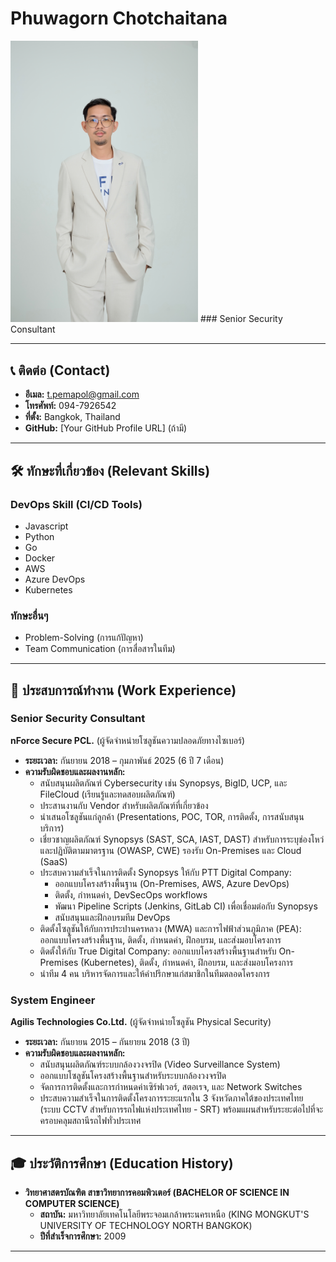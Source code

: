 # Phuwagorn Chotchaitana
<img src="IMG_1576.jpeg" alt="Phuwagorn" width="300">
### Senior Security Consultant

---

## 📞 ติดต่อ (Contact)
* **อีเมล:** t.pemapol@gmail.com
* **โทรศัพท์:** 094-7926542
* **ที่ตั้ง:** Bangkok, Thailand
* **GitHub:** [Your GitHub Profile URL] (ถ้ามี)

---

## 🛠️ ทักษะที่เกี่ยวข้อง (Relevant Skills)

### DevOps Skill (CI/CD Tools)
* Javascript
* Python
* Go
* Docker
* AWS
* Azure DevOps
* Kubernetes

### ทักษะอื่นๆ
* Problem-Solving (การแก้ปัญหา)
* Team Communication (การสื่อสารในทีม)

---

## 💼 ประสบการณ์ทำงาน (Work Experience)

### Senior Security Consultant
**nForce Secure PCL.** (ผู้จัดจำหน่ายโซลูชันความปลอดภัยทางไซเบอร์)
* **ระยะเวลา:** กันยายน 2018 – กุมภาพันธ์ 2025 (6 ปี 7 เดือน)
* **ความรับผิดชอบและผลงานหลัก:**
    * สนับสนุนผลิตภัณฑ์ Cybersecurity เช่น Synopsys, BigID, UCP, และ FileCloud (เรียนรู้และทดสอบผลิตภัณฑ์)
    * ประสานงานกับ Vendor สำหรับผลิตภัณฑ์ที่เกี่ยวข้อง
    * นำเสนอโซลูชันแก่ลูกค้า (Presentations, POC, TOR, การติดตั้ง, การสนับสนุนบริการ)
    * เชี่ยวชาญผลิตภัณฑ์ Synopsys (SAST, SCA, IAST, DAST) สำหรับการระบุช่องโหว่และปฏิบัติตามมาตรฐาน (OWASP, CWE) รองรับ On-Premises และ Cloud (SaaS)
    * ประสบความสำเร็จในการติดตั้ง Synopsys ให้กับ PTT Digital Company:
        * ออกแบบโครงสร้างพื้นฐาน (On-Premises, AWS, Azure DevOps)
        * ติดตั้ง, กำหนดค่า, DevSecOps workflows
        * พัฒนา Pipeline Scripts (Jenkins, GitLab CI) เพื่อเชื่อมต่อกับ Synopsys
        * สนับสนุนและฝึกอบรมทีม DevOps
    * ติดตั้งโซลูชันให้กับการประปานครหลวง (MWA) และการไฟฟ้าส่วนภูมิภาค (PEA): ออกแบบโครงสร้างพื้นฐาน, ติดตั้ง, กำหนดค่า, ฝึกอบรม, และส่งมอบโครงการ
    * ติดตั้งให้กับ True Digital Company: ออกแบบโครงสร้างพื้นฐานสำหรับ On-Premises (Kubernetes), ติดตั้ง, กำหนดค่า, ฝึกอบรม, และส่งมอบโครงการ
    * นำทีม 4 คน บริหารจัดการและให้คำปรึกษาแก่สมาชิกในทีมตลอดโครงการ

### System Engineer
**Agilis Technologies Co.Ltd.** (ผู้จัดจำหน่ายโซลูชัน Physical Security)
* **ระยะเวลา:** กันยายน 2015 – กันยายน 2018 (3 ปี)
* **ความรับผิดชอบและผลงานหลัก:**
    * สนับสนุนผลิตภัณฑ์ระบบกล้องวงจรปิด (Video Surveillance System)
    * ออกแบบโซลูชันโครงสร้างพื้นฐานสำหรับระบบกล้องวงจรปิด
    * จัดการการติดตั้งและการกำหนดค่าเซิร์ฟเวอร์, สตอเรจ, และ Network Switches
    * ประสบความสำเร็จในการติดตั้งโครงการระยะแรกใน 3 จังหวัดภาคใต้ของประเทศไทย (ระบบ CCTV สำหรับการรถไฟแห่งประเทศไทย - SRT) พร้อมแผนสำหรับระยะต่อไปที่จะครอบคลุมสถานีรถไฟทั่วประเทศ

---

## 🎓 ประวัติการศึกษา (Education History)

* **วิทยาศาสตรบัณฑิต สาขาวิทยาการคอมพิวเตอร์ (BACHELOR OF SCIENCE IN COMPUTER SCIENCE)**
    * **สถาบัน:** มหาวิทยาลัยเทคโนโลยีพระจอมเกล้าพระนครเหนือ (KING MONGKUT'S UNIVERSITY OF TECHNOLOGY NORTH BANGKOK)
    * **ปีที่สำเร็จการศึกษา:** 2009

---
